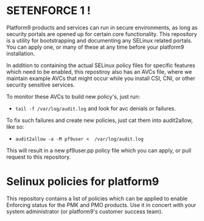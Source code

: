 # SETENFORCE 1 !

Platform9 products and services can run in secure environments, as long as security
portals are opened up for certain core functionality.  This repository is a utility
for bootstrapping and documenting any SELinux related portals.  You can apply one,
or many of these at any time before your platform9 installation.

In addition to containing the actual SELinux policy files for specific features which
need to be enabled, this repostiroy also has an AVCs file, where we maintain example
AVCs that might occur while you install CSI, CNI, or other security sensitive services.

To monitor these AVCs to build new policy's, just run:

- `tail -f /var/log/audit.log` and look for avc denials or failures.

To fix such failures and create new policies, just cat them into audit2allow, like so:

- `audit2allow -a -M pf9user <  /var/log/audit.log`

This will result in a new pf9user.pp policy file which you can apply, or pull request to this 
repository.

# Selinux policies for platform9

This repository contains a list of policies which can be applied to
enable Enforcing status for the PMK and PMO products.  Use it in concert
with your system administrator (or platform9's customer success team).


